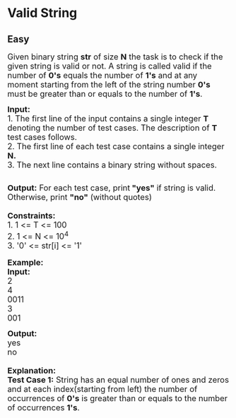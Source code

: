 # Valid String
## Easy 
<div class="problem-statement">
                <p></p><p><span style="font-size:18px">Given binary string <strong>str</strong> of size <strong>N</strong> the task is to check if the given string is valid or not. A string is called valid if the number of <strong>0's</strong> equals the number of <strong>1's</strong> and at any moment starting from the left of the string number <strong>0's</strong> must be greater than or equals to the number of <strong>1's</strong>. </span></p>

<p><span style="font-size:18px"><strong>Input: </strong><br>
1. The first line of the input contains a single integer<em> </em> <strong>T</strong> denoting the number of test cases. The description of&nbsp;<strong>T</strong> test cases follows.<br>
2. The first line of each test case contains a single integer<strong> N</strong><strong>.</strong><br>
3. The next line contains a binary string without spaces.</span></p>

<p><br>
<span style="font-size:18px"><strong>Output:</strong> For each test case, print<strong> </strong><strong>"yes"</strong> if string is valid. Otherwise, print <strong>"no"</strong> (without quotes)<br>
<br>
<strong>Constraints:</strong><br>
1. 1 &lt;= T &lt;= 100</span><br>
<span style="font-size:18px">2. </span><span style="font-size:18px">1 &lt;= N &lt;= 10<sup>4</sup><br>
3. '0' &lt;= str[i] &lt;= '1'</span><br>
<br>
<span style="font-size:18px"><strong>Example:<br>
Input:</strong></span><br>
<span style="font-size:18px">2</span><br>
<span style="font-size:18px">4<br>
0011<br>
3<br>
001</span></p>

<p><strong><span style="font-size:18px">Output:</span></strong><br>
<span style="font-size:18px">yes<br>
no<br>
<br>
<strong>Explanation:</strong><br>
<strong>Test Case 1:</strong> String has an equal number of ones and zeros and at each index(starting from left) the number of occurrences of <strong>0's</strong> is greater than or equals to the&nbsp;number of occurrences <strong>1's</strong>.</span></p>
 <p></p>
            </div>